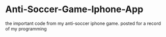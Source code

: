 # Anti-Soccer-Game-Iphone-App
the important code from my anti-soccer iphone game. posted for a record of my programming
